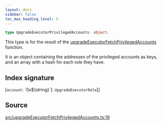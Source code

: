 ```yaml
---
layout: docs
sidebar: false
toc_max_heading_level: 5
---
```


```ts
type UpgradeExecutorPrivilegedAccounts: object;
```

This type is for the result of the [upgradeExecutorFetchPrivilegedAccounts](../functions/upgradeExecutorFetchPrivilegedAccounts.md) function.

It is an object containing the addresses of the privileged accounts as keys,
and an array with a hash for each role they have.

## Index signature

 \[`account`: \`0x$\{string\}\`\]: `UpgradeExecutorRole`[]

## Source

[src/upgradeExecutorFetchPrivilegedAccounts.ts:19](https://github.com/OffchainLabs/arbitrum-orbit-sdk/blob/9d5595a042e42f7d6b9af10a84816c98ea30f330/src/upgradeExecutorFetchPrivilegedAccounts.ts#L19)
